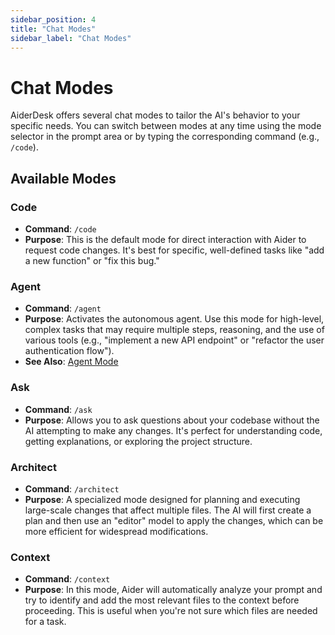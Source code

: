 ```yaml
---
sidebar_position: 4
title: "Chat Modes"
sidebar_label: "Chat Modes"
---
```


# Chat Modes

AiderDesk offers several chat modes to tailor the AI's behavior to your specific needs. You can switch between modes at any time using the mode selector in the prompt area or by typing the corresponding command (e.g., `/code`).

## Available Modes

### Code
- **Command**: `/code`
- **Purpose**: This is the default mode for direct interaction with Aider to request code changes. It's best for specific, well-defined tasks like "add a new function" or "fix this bug."

### Agent
- **Command**: `/agent`
- **Purpose**: Activates the autonomous agent. Use this mode for high-level, complex tasks that may require multiple steps, reasoning, and the use of various tools (e.g., "implement a new API endpoint" or "refactor the user authentication flow").
- **See Also**: [Agent Mode](../agent-mode/agent-mode.md)

### Ask
- **Command**: `/ask`
- **Purpose**: Allows you to ask questions about your codebase without the AI attempting to make any changes. It's perfect for understanding code, getting explanations, or exploring the project structure.

### Architect
- **Command**: `/architect`
- **Purpose**: A specialized mode designed for planning and executing large-scale changes that affect multiple files. The AI will first create a plan and then use an "editor" model to apply the changes, which can be more efficient for widespread modifications.

### Context
- **Command**: `/context`
- **Purpose**: In this mode, Aider will automatically analyze your prompt and try to identify and add the most relevant files to the context before proceeding. This is useful when you're not sure which files are needed for a task.
